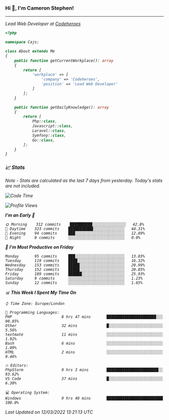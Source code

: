 ### Hi 👋, I'm Cameron Stephen!
<hr>
<p><em>Lead Web Developer at <a href="https://codeheroes.co.uk">Codeheroes</a></p>


```php
<?php

namespace Cajs;

class About extends Me
{
    public function getCurrentWorkplace(): array
    {
        return [
            'workplace' => [
                'company' => 'Codeheroes',
                'position' => 'Lead Web Developer'
            ]
        ];
    }

    public function getDailyKnowledge(): array
    {
        return [
            Php::class,
            Javascript::class,
            Laravel::class,
            Symfony::class,
            Go::class,
        ];
    }
}
```

### 📈 Stats
<p><em>Note - Stats are calculated as the last 7 days from yesterday. Today's stats are not included.</em></p>


<!--START_SECTION:waka-->
![Code Time](http://img.shields.io/badge/Code%20Time-2%2C724%20hrs%2042%20mins-blue)

![Profile Views](http://img.shields.io/badge/Profile%20Views-217-blue)

**I'm an Early 🐤** 

```text
🌞 Morning    312 commits    ██████████░░░░░░░░░░░░░░░   42.8% 
🌆 Daytime    323 commits    ███████████░░░░░░░░░░░░░░   44.31% 
🌃 Evening    94 commits     ███░░░░░░░░░░░░░░░░░░░░░░   12.89% 
🌙 Night      0 commits      ░░░░░░░░░░░░░░░░░░░░░░░░░   0.0%

```
📅 **I'm Most Productive on Friday** 

```text
Monday       95 commits     ███░░░░░░░░░░░░░░░░░░░░░░   13.03% 
Tuesday      119 commits    ████░░░░░░░░░░░░░░░░░░░░░   16.32% 
Wednesday    153 commits    █████░░░░░░░░░░░░░░░░░░░░   20.99% 
Thursday     152 commits    █████░░░░░░░░░░░░░░░░░░░░   20.85% 
Friday       189 commits    ██████░░░░░░░░░░░░░░░░░░░   25.93% 
Saturday     9 commits      ░░░░░░░░░░░░░░░░░░░░░░░░░   1.23% 
Sunday       12 commits     ░░░░░░░░░░░░░░░░░░░░░░░░░   1.65%

```


📊 **This Week I Spent My Time On** 

```text
⌚︎ Time Zone: Europe/London

💬 Programming Languages: 
PHP                      8 hrs 47 mins       ██████████████████████░░░   90.85% 
Other                    32 mins             █░░░░░░░░░░░░░░░░░░░░░░░░   5.56% 
textmate                 11 mins             ░░░░░░░░░░░░░░░░░░░░░░░░░   1.92% 
Bash                     6 mins              ░░░░░░░░░░░░░░░░░░░░░░░░░   1.09% 
HTML                     2 mins              ░░░░░░░░░░░░░░░░░░░░░░░░░   0.46%

🔥 Editors: 
PhpStorm                 9 hrs 3 mins        ███████████████████████░░   93.62% 
VS Code                  37 mins             █░░░░░░░░░░░░░░░░░░░░░░░░   6.38%

💻 Operating System: 
Windows                  9 hrs 40 mins       █████████████████████████   100.0%

```


 Last Updated on 12/03/2022 13:21:13 UTC
<!--END_SECTION:waka-->
